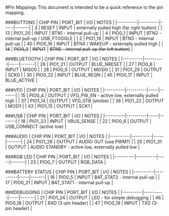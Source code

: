 #Pin Mappings
This document is intended to be a quick reference to the pin mapping.

###BUTTONS
| CHIP PIN | PORT_BIT | I/O | NOTES |
|----------|----------|-----|-------|
| 3  | RESET | INPUT | externally pulled high (far right button) |
| 13 | PIO1_20 | INPUT | BTN1 - internal pull-up |
| 4  | PIO0_1 | INPUT | BTN2 - internal pull-up / USB_FTOGGLE |
| 2  | PIO1_19 | INPUT | BTN3 - internal pull-up |
| 40 | PIO0_16 | INPUT | BTN4 / WAKEUP - externally pulled high |
| ~~14~~ | ~~PIO0_3~~ | ~~INPUT~~ | ~~BTN5 - internal pull-up (far left button)~~ |

###BLUETOOTH
| CHIP PIN | PORT_BIT | I/O | NOTES |
|----------|----------|-----|-------|
| 26 | PIO1_21 | OUTPUT | BLUE_NRESET |
| 27 | PIO0_8  | INPUT | MISO0 |
| 28 | PIO0_9 | OUTPUT | MOSI0 |
| 31 | PIO1_29 | OUTPUT | SCK0 |
| 30 | PIO0_22 | INPUT | BLUE_REQN |
| 45 | PIO0_17 | INPUT | BLUE_ACTIVE |

###VFD
| CHIP PIN | PORT_BIT | I/O | NOTES |
|----------|----------|-----|-------|
| 15 | PIO0_4 | OUTPUT | VFD_PW_EN - active low, externally pulled high |
| 37 | PIO1_14 | OUTPUT | VFD_STB (strobe) |
| 38 | PIO1_22 | OUTPUT | MOSI1 |
| 43 | PIO1_15 | OUTPUT | SCK1 |

###USB
| CHIP PIN | PORT_BIT | I/O | NOTES |
|----------|----------|-----|-------|
| 18 | PIO1_23 | INPUT | VBUS_SENSE |
| 22 | PIO0_6 | OUTPUT | USB_CONNECT (active low) |

###AUDIO
| CHIP PIN | PORT_BIT | I/O | NOTES |
|----------|----------|-----|-------|
| 24 | PIO1_28 | OUTPUT | AUDIO OUT (use PWM?) |
| 25 | PIO1_31 | OUTPUT | AUDIO STANDBY - active low, externally pulled low |

###RGB LED
| CHIP PIN | PORT_BIT | I/O | NOTES |
|----------|----------|-----|-------|
| 23 | PIO0_7 | OUTPUT | RGB_DATA |

###BATTERY STATUS
| CHIP PIN | PORT_BIT | I/O | NOTES |
|----------|----------|-----|-------|
| 16 | PIO0_5 | INPUT | BAT_STAT2 - internal pull-up |
| 17 | PIO0_21 | INPUT | BAT_STAT1 - internal pull-up |

###DEBUGGING
| CHIP PIN | PORT_BIT | I/O | NOTES |
|----------|----------|-----|-------|
| 21 | PIO1_24 | OUTPUT | LED - for simple debugging |
| 46 | PIO0_18 | OUTPUT | RXD (3-pin header) |
| 47 | PIO0_19 | INPUT | TXD	(3-pin header) |
